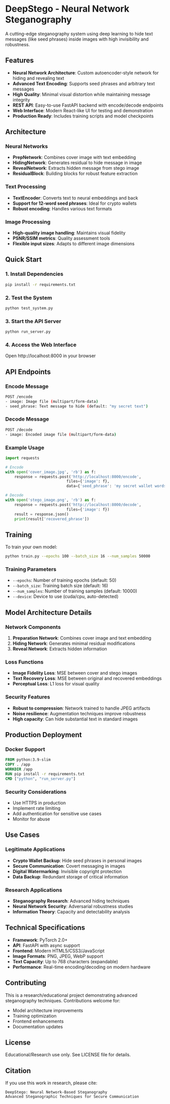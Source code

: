 # DeepStego - Neural Network Steganography

A cutting-edge steganography system using deep learning to hide text messages (like seed phrases) inside images with high invisibility and robustness.

## Features

- **Neural Network Architecture**: Custom autoencoder-style network for hiding and revealing text
- **Advanced Text Encoding**: Supports seed phrases and arbitrary text messages
- **High Quality**: Minimal visual distortion while maintaining message integrity
- **REST API**: Easy-to-use FastAPI backend with encode/decode endpoints
- **Web Interface**: Modern React-like UI for testing and demonstration
- **Production Ready**: Includes training scripts and model checkpoints

## Architecture

### Neural Networks
- **PrepNetwork**: Combines cover image with text embedding
- **HidingNetwork**: Generates residual to hide message in image
- **RevealNetwork**: Extracts hidden message from stego image
- **ResidualBlock**: Building blocks for robust feature extraction

### Text Processing
- **TextEncoder**: Converts text to neural embeddings and back
- **Support for 12-word seed phrases**: Ideal for crypto wallets
- **Robust encoding**: Handles various text formats

### Image Processing
- **High-quality image handling**: Maintains visual fidelity
- **PSNR/SSIM metrics**: Quality assessment tools
- **Flexible input sizes**: Adapts to different image dimensions

## Quick Start

### 1. Install Dependencies
```bash
pip install -r requirements.txt
```

### 2. Test the System
```bash
python test_system.py
```

### 3. Start the API Server
```bash
python run_server.py
```

### 4. Access the Web Interface
Open http://localhost:8000 in your browser

## API Endpoints

### Encode Message
```bash
POST /encode
- image: Image file (multipart/form-data)
- seed_phrase: Text message to hide (default: "my secret text")
```

### Decode Message
```bash
POST /decode
- image: Encoded image file (multipart/form-data)
```

### Example Usage
```python
import requests

# Encode
with open('cover_image.jpg', 'rb') as f:
    response = requests.post('http://localhost:8000/encode',
                           files={'image': f},
                           data={'seed_phrase': 'my secret wallet words'})

# Decode
with open('stego_image.png', 'rb') as f:
    response = requests.post('http://localhost:8000/decode',
                           files={'image': f})
    result = response.json()
    print(result['recovered_phrase'])
```

## Training

To train your own model:

```bash
python train.py --epochs 100 --batch_size 16 --num_samples 50000
```

### Training Parameters
- `--epochs`: Number of training epochs (default: 50)
- `--batch_size`: Training batch size (default: 16)
- `--num_samples`: Number of training samples (default: 10000)
- `--device`: Device to use (cuda/cpu, auto-detected)

## Model Architecture Details

### Network Components
1. **Preparation Network**: Combines cover image and text embedding
2. **Hiding Network**: Generates minimal residual modifications
3. **Reveal Network**: Extracts hidden information

### Loss Functions
- **Image Fidelity Loss**: MSE between cover and stego images
- **Text Recovery Loss**: MSE between original and recovered embeddings
- **Perceptual Loss**: L1 loss for visual quality

### Security Features
- **Robust to compression**: Network trained to handle JPEG artifacts
- **Noise resilience**: Augmentation techniques improve robustness
- **High capacity**: Can hide substantial text in standard images

## Production Deployment

### Docker Support
```dockerfile
FROM python:3.9-slim
COPY . /app
WORKDIR /app
RUN pip install -r requirements.txt
CMD ["python", "run_server.py"]
```

### Security Considerations
- Use HTTPS in production
- Implement rate limiting
- Add authentication for sensitive use cases
- Monitor for abuse

## Use Cases

### Legitimate Applications
- **Crypto Wallet Backup**: Hide seed phrases in personal images
- **Secure Communication**: Covert messaging in images
- **Digital Watermarking**: Invisible copyright protection
- **Data Backup**: Redundant storage of critical information

### Research Applications
- **Steganography Research**: Advanced hiding techniques
- **Neural Network Security**: Adversarial robustness studies
- **Information Theory**: Capacity and detectability analysis

## Technical Specifications

- **Framework**: PyTorch 2.0+
- **API**: FastAPI with async support
- **Frontend**: Modern HTML5/CSS3/JavaScript
- **Image Formats**: PNG, JPEG, WebP support
- **Text Capacity**: Up to 768 characters (expandable)
- **Performance**: Real-time encoding/decoding on modern hardware

## Contributing

This is a research/educational project demonstrating advanced steganography techniques. Contributions welcome for:

- Model architecture improvements
- Training optimization
- Frontend enhancements
- Documentation updates

## License

Educational/Research use only. See LICENSE file for details.

## Citation

If you use this work in research, please cite:
```
DeepStego: Neural Network-Based Steganography
Advanced Steganographic Techniques for Secure Communication
```